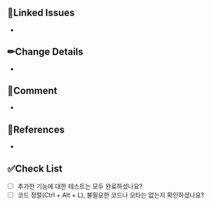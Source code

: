 <!--
✅ Resolve: #이슈번호 형태로 입력해 주세요.
ex) Resolve: #123
-->
## 📌Linked Issues
- 

<!--
✅ 변경 사항을 자세히 알려주세요. (why -> what -> how)
-->
## ✏Change Details
- 

<!--
✅ 추가로 전달할 내용이 있다면 적어주세요.
-->
## 💬Comment
-

<!--
✅ 참고한 사이트가 있다면 공유해주세요.
-->
## 📑References
- 

## ✅Check List

- [ ] 추가한 기능에 대한 테스트는 모두 완료하셨나요?
- [ ] 코드 정렬(Ctrl + Alt + L), 불필요한 코드나 오타는 없는지 확인하셨나요?
